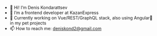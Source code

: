 - 👋 Hi! I’m Denis Kondarattsev
- 👀 I’m a frontend developer at KazanExpress
- 🌱 Currently working on Vue/REST/GraphQL stack, also using Angular💪 in my pet projects
- 📫 How to reach me: deniskond2@gmail.com
